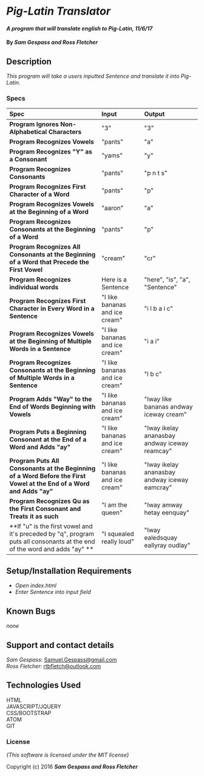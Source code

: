 # _Pig-Latin Translator_

#### _A program that will translate english to Pig-Latin, 11/6/17_

#### By _Sam Gespass and Ross Fletcher_

## Description

_This program will take a users inputted Sentence and translate it into Pig-Latin._

### Specs
| Spec | Input | Output |
| :-------------     | :------------- | :------------- |
| **Program Ignores Non-Alphabetical Characters** | "3" |  "3" |
| **Program Recognizes Vowels**| "pants" |  "a" |
| **Program Recognizes "Y" as a Consonant**|  "yams" | "y" |
| **Program Recognizes Consonants**| "pants" |  "p n t s" |
| **Program Recognizes First Character of a Word**| "pants" | "p" |
| **Program Recognizes Vowels at the Beginning of a Word**|  "aaron" |  "a" |
| **Program Recognizes Consonants at the Beginning of a Word**|  "pants" |  "p" |
| **Program Recognizes All Consonants at the Beginning of a Word that Precede the First Vowel** | "cream" | "cr" |
| **Program Recognizes individual words** | Here is a Sentence | "here", "is", "a", "Sentence" |
| **Program Recognizes First Character in Every Word in a Sentence** | "I like bananas and ice cream" | "i l b a i c" |
| **Program Recognizes Vowels at the Beginning of Multiple Words in a Sentence** |  "I like bananas and ice cream" |  "i a i" |
| **Program Recognizes Consonants at the Beginning of Multiple Words in a Sentence**|  "I like bananas and ice cream" |  "l b c" |
| **Program Adds "Way" to the End of Words Beginning with Vowels**|  "I like bananas and ice cream" |  "Iway like bananas andway iceway cream" |
| **Program Puts a Beginning Consonant at the End of a Word and Adds "ay"**|  "I like bananas and ice cream" |  "Iway ikelay ananasbay andway iceway reamcay" |
| **Program Puts All Consonants at the Beginning of a Word Before the First Vowel at the End of a Word and Adds "ay"** | "I like bananas and ice cream" | "Iway ikelay ananasbay andway iceway eamcray" |
| **Program Recognizes Qu as the First Consonant and Treats it as such** |  "I am the queen" |  "Iway amway hetay eenquay" |
| **If "u" is the first vowel and it's preceded by "q", program puts all consonants at the end of the word and adds "ay" **|  "I squealed really loud" |  "Iway ealedsquay eallyray oudlay" |

## Setup/Installation Requirements

* _Open index.html_
* _Enter Sentence into input field_

## Known Bugs

_none_

## Support and contact details

_Sam Gespass_: Samuel.Gespass@gmail.com  
_Ross Fletcher_: rtbfletch@outlook.com

## Technologies Used

HTML  
JAVASCRIPT/JQUERY  
CSS/BOOTSTRAP  
ATOM  
GIT

### License

*{This software is licensed under the MIT license}*

Copyright (c) 2016 **_Sam Gespass and Ross Fletcher_**
